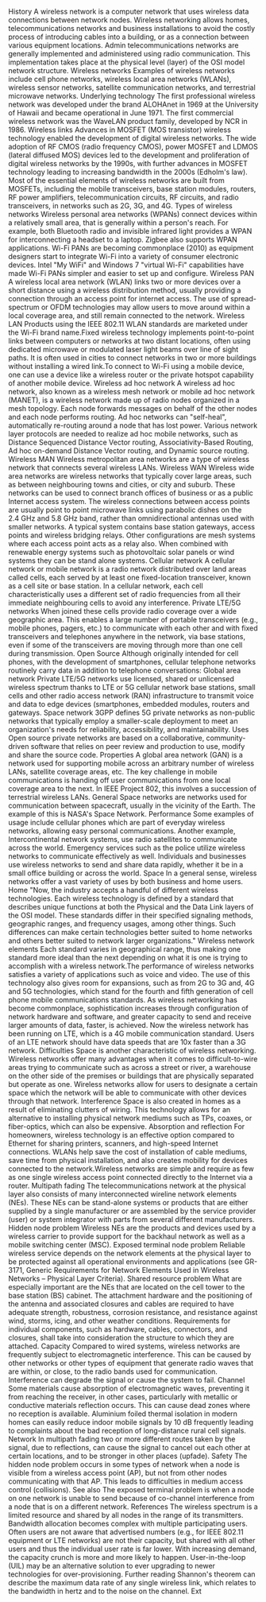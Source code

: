  History A wireless network is a computer network that uses wireless data connections between network nodes. Wireless networking allows homes, telecommunications networks and business installations to avoid the costly process of introducing cables into a building, or as a connection between various equipment locations. Admin telecommunications networks are generally implemented and administered using radio communication. This implementation takes place at the physical level (layer) of the OSI model network structure. Wireless networks Examples of wireless networks include cell phone networks, wireless local area networks (WLANs), wireless sensor networks, satellite communication networks, and terrestrial microwave networks. Underlying technology The first professional wireless network was developed under the brand ALOHAnet in 1969 at the University of Hawaii and became operational in June 1971. The first commercial wireless network was the WaveLAN product family, developed by NCR in 1986. Wireless links Advances in MOSFET (MOS transistor) wireless technology enabled the development of digital wireless networks. The wide adoption of RF CMOS (radio frequency CMOS), power MOSFET and LDMOS (lateral diffused MOS) devices led to the development and proliferation of digital wireless networks by the 1990s, with further advances in MOSFET technology leading to increasing bandwidth in the 2000s (Edholm's law). Most of the essential elements of wireless networks are built from MOSFETs, including the mobile transceivers, base station modules, routers, RF power amplifiers, telecommunication circuits, RF circuits, and radio transceivers, in networks such as 2G, 3G, and 4G. Types of wireless networks Wireless personal area networks (WPANs) connect devices within a relatively small area, that is generally within a person's reach. For example, both Bluetooth radio and invisible infrared light provides a WPAN for interconnecting a headset to a laptop. Zigbee also supports WPAN applications. Wi-Fi PANs are becoming commonplace (2010) as equipment designers start to integrate Wi-Fi into a variety of consumer electronic devices. Intel "My WiFi" and Windows 7 "virtual Wi-Fi" capabilities have made Wi-Fi PANs simpler and easier to set up and configure. Wireless PAN A wireless local area network (WLAN) links two or more devices over a short distance using a wireless distribution method, usually providing a connection through an access point for internet access. The use of spread-spectrum or OFDM technologies may allow users to move around within a local coverage area, and still remain connected to the network. Wireless LAN Products using the IEEE 802.11 WLAN standards are marketed under the Wi-Fi brand name.Fixed wireless technology implements point-to-point links between computers or networks at two distant locations, often using dedicated microwave or modulated laser light beams over line of sight paths. It is often used in cities to connect networks in two or more buildings without installing a wired link.To connect to Wi-Fi using a mobile device, one can use a device like a wireless router or the private hotspot capability of another mobile device. Wireless ad hoc network A wireless ad hoc network, also known as a wireless mesh network or mobile ad hoc network (MANET), is a wireless network made up of radio nodes organized in a mesh topology. Each node forwards messages on behalf of the other nodes and each node performs routing. Ad hoc networks can "self-heal", automatically re-routing around a node that has lost power. Various network layer protocols are needed to realize ad hoc mobile networks, such as Distance Sequenced Distance Vector routing, Associativity-Based Routing, Ad hoc on-demand Distance Vector routing, and Dynamic source routing. Wireless MAN Wireless metropolitan area networks are a type of wireless network that connects several wireless LANs. Wireless WAN Wireless wide area networks are wireless networks that typically cover large areas, such as between neighbouring towns and cities, or city and suburb. These networks can be used to connect branch offices of business or as a public Internet access system. The wireless connections between access points are usually point to point microwave links using parabolic dishes on the 2.4 GHz and 5.8 GHz band, rather than omnidirectional antennas used with smaller networks. A typical system contains base station gateways, access points and wireless bridging relays. Other configurations are mesh systems where each access point acts as a relay also. When combined with renewable energy systems such as photovoltaic solar panels or wind systems they can be stand alone systems. Cellular network A cellular network or mobile network is a radio network distributed over land areas called cells, each served by at least one fixed-location transceiver, known as a cell site or base station. In a cellular network, each cell characteristically uses a different set of radio frequencies from all their immediate neighbouring cells to avoid any interference. Private LTE/5G networks When joined these cells provide radio coverage over a wide geographic area. This enables a large number of portable transceivers (e.g., mobile phones, pagers, etc.) to communicate with each other and with fixed transceivers and telephones anywhere in the network, via base stations, even if some of the transceivers are moving through more than one cell during transmission. Open Source Although originally intended for cell phones, with the development of smartphones, cellular telephone networks routinely carry data in addition to telephone conversations: Global area network Private LTE/5G networks use licensed, shared or unlicensed wireless spectrum thanks to LTE or 5G cellular network base stations, small cells and other radio access network (RAN) infrastructure to transmit voice and data to edge devices (smartphones, embedded modules, routers and gateways. Space network 3GPP defines 5G private networks as non-public networks that typically employ a smaller-scale deployment to meet an organization's needs for reliability, accessibility, and maintainability. Uses Open source private networks are based on a collaborative, community-driven software that relies on peer review and production to use, modify and share the source code. Properties A global area network (GAN) is a network used for supporting mobile across an arbitrary number of wireless LANs, satellite coverage areas, etc. The key challenge in mobile communications is handing off user communications from one local coverage area to the next. In IEEE Project 802, this involves a succession of terrestrial wireless LANs. General Space networks are networks used for communication between spacecraft, usually in the vicinity of the Earth. The example of this is NASA's Space Network. Performance Some examples of usage include cellular phones which are part of everyday wireless networks, allowing easy personal communications. Another example, Intercontinental network systems, use radio satellites to communicate across the world.  Emergency services such as the police utilize wireless networks to communicate effectively as well. Individuals and businesses use wireless networks to send and share data rapidly, whether it be in a small office building or across the world. Space In a general sense, wireless networks offer a vast variety of uses by both business and home users. Home "Now, the industry accepts a handful of different wireless technologies. Each wireless technology is defined by a standard that describes unique functions at both the Physical and the Data Link layers of the OSI model. These standards differ in their specified signaling methods, geographic ranges, and frequency usages, among other things. Such differences can make certain technologies better suited to home networks and others better suited to network larger organizations." Wireless network elements Each standard varies in geographical range, thus making one standard more ideal than the next depending on what it is one is trying to accomplish with a wireless network.The performance of wireless networks satisfies a variety of applications such as voice and video. The use of this technology also gives room for expansions, such as from 2G to 3G and, 4G and 5G technologies, which stand for the fourth and fifth generation of cell phone mobile communications standards. As wireless networking has become commonplace, sophistication increases through configuration of network hardware and software, and greater capacity to send and receive larger amounts of data, faster, is achieved. Now the wireless network has been running on LTE, which is a 4G mobile communication standard. Users of an LTE network should have data speeds that are 10x faster than a 3G network. Difficulties Space is another characteristic of wireless networking. Wireless networks offer many advantages when it comes to difficult-to-wire areas trying to communicate such as across a street or river, a warehouse on the other side of the premises or buildings that are physically separated but operate as one. Wireless networks allow for users to designate a certain space which the network will be able to communicate with other devices through that network. Interference Space is also created in homes as a result of eliminating clutters of wiring. This technology allows for an alternative to installing physical network mediums such as TPs, coaxes, or fiber-optics, which can also be expensive. Absorption and reflection For homeowners, wireless technology is an effective option compared to Ethernet for sharing printers, scanners, and high-speed Internet connections. WLANs help save the cost of installation of cable mediums, save time from physical installation, and also creates mobility for devices connected to the network.Wireless networks are simple and require as few as one single wireless access point connected directly to the Internet via a router. Multipath fading The telecommunications network at the physical layer also consists of many interconnected wireline network elements (NEs). These NEs can be stand-alone systems or products that are either supplied by a single manufacturer or are assembled by the service provider (user) or system integrator with parts from several different manufacturers. Hidden node problem Wireless NEs are the products and devices used by a wireless carrier to provide support for the backhaul network as well as a mobile switching center (MSC). Exposed terminal node problem Reliable wireless service depends on the network elements at the physical layer to be protected against all operational environments and applications (see GR-3171, Generic Requirements for Network Elements Used in Wireless Networks – Physical Layer Criteria). Shared resource problem What are especially important are the NEs that are located on the cell tower to the base station (BS) cabinet. The attachment hardware and the positioning of the antenna and associated closures and cables are required to have adequate strength, robustness, corrosion resistance, and resistance against wind, storms, icing, and other weather conditions. Requirements for individual components, such as hardware, cables, connectors, and closures, shall take into consideration the structure to which they are attached. Capacity Compared to wired systems, wireless networks are frequently subject to electromagnetic interference. This can be caused by other networks or other types of equipment that generate radio waves that are within, or close, to the radio bands used for communication. Interference can degrade the signal or cause the system to fail. Channel Some materials cause absorption of electromagnetic waves, preventing it from reaching the receiver, in other cases, particularly with metallic or conductive materials reflection occurs. This can cause dead zones where no reception is available. Aluminium foiled thermal isolation in modern homes can easily reduce indoor mobile signals by 10 dB frequently leading to complaints about the bad reception of long-distance rural cell signals. Network In multipath fading two or more different routes taken by the signal, due to reflections, can cause the signal to cancel out each other at certain locations, and to be stronger in other places (upfade). Safety The hidden node problem occurs in some types of network when a node is visible from a wireless access point (AP), but not from other nodes communicating with that AP. This leads to difficulties in medium access control (collisions). See also The exposed terminal problem is when a node on one network is unable to send because of co-channel interference from a node that is on a different network. References The wireless spectrum is a limited resource and shared by all nodes in the range of its transmitters. Bandwidth allocation becomes complex with multiple participating users. Often users are not aware that advertised numbers (e.g., for IEEE 802.11 equipment or LTE networks) are not their capacity, but shared with all other users and thus the individual user rate is far lower. With increasing demand, the capacity crunch is more and more likely to happen. User-in-the-loop (UIL) may be an alternative solution to ever upgrading to newer technologies for over-provisioning. Further reading Shannon's theorem can describe the maximum data rate of any single wireless link, which relates to the bandwidth in hertz and to the noise on the channel. Ext